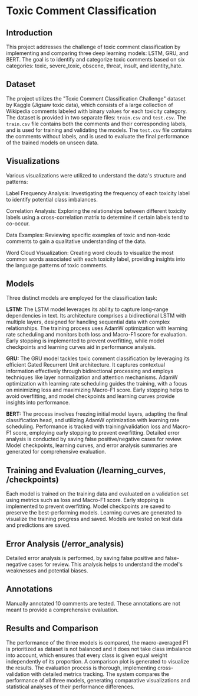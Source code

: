 # Toxic Comment Classification

## Introduction

This project addresses the challenge of toxic comment classification by implementing and comparing three deep learning models: LSTM, GRU, and BERT. The goal is to identify and categorize toxic comments based on six categories: toxic, severe_toxic, obscene, threat, insult, and identity_hate.

## Dataset

The project utilizes the "Toxic Comment Classification Challenge" dataset by Kaggle (Jigsaw toxic data), which consists of a large collection of Wikipedia comments labeled with binary values for each toxicity category. The dataset is provided in two separate files: `train.csv` and `test.csv`. The `train.csv` file contains both the comments and their corresponding labels, and is used for training and validating the models. The `test.csv` file contains the comments without labels, and is used to evaluate the final performance of the trained models on unseen data. 

## Visualizations
Various visualizations were utilized to understand the data's structure and patterns:

Label Frequency Analysis: Investigating the frequency of each toxicity label to identify potential class imbalances.

Correlation Analysis: Exploring the relationships between different toxicity labels using a cross-correlation matrix to determine if certain labels tend to co-occur.

Data Examples: Reviewing specific examples of toxic and non-toxic comments to gain a qualitative understanding of the data.

Word Cloud Visualization: Creating word clouds to visualize the most common words associated with each toxicity label, providing insights into the language patterns of toxic comments.

## Models

Three distinct models are employed for the classification task:

**LSTM:** The LSTM model leverages its ability to capture long-range dependencies in text. Its architecture comprises a bidirectional LSTM with multiple layers, designed for handling sequential data with complex relationships. The training process uses AdamW optimization with learning rate scheduling and monitors both loss and Macro-F1 score for evaluation. Early stopping is implemented to prevent overfitting, while model checkpoints and learning curves aid in performance analysis.

**GRU:** The GRU model tackles toxic comment classification by leveraging its efficient Gated Recurrent Unit architecture. It captures contextual information effectively through bidirectional processing and employs techniques like layer normalization and attention mechanisms. AdamW optimization with learning rate scheduling guides the training, with a focus on minimizing loss and maximizing Macro-F1 score. Early stopping helps to avoid overfitting, and model checkpoints and learning curves provide insights into performance.

**BERT:** The process involves freezing initial model layers, adapting the final classification head, and utilizing AdamW optimization with learning rate scheduling. Performance is tracked with training/validation loss and Macro-F1 score, employing early stopping to prevent overfitting. Detailed error analysis is conducted by saving false positive/negative cases for review. Model checkpoints, learning curves, and error analysis summaries are generated for comprehensive evaluation.

## Training and Evaluation (/learning_curves, /checkpoints)

Each model is trained on the training data and evaluated on a validation set using metrics such as loss and Macro-F1 score. Early stopping is implemented to prevent overfitting. Model checkpoints are saved to preserve the best-performing models. Learning curves are generated to visualize the training progress and saved. Models are tested on test data and predictions are saved.

## Error Analysis (/error_analysis)

Detailed error analysis is performed, by saving false positive and false-negative cases for review. This analysis helps to understand the model's weaknesses and potential biases.

## Annotations

Manually annotated 10 comments are tested. These annotations are not meant to provide a comprehensive evaluation.

## Results and Comparison

The performance of the three models is compared, the macro-averaged F1 is prioritized as dataset is not balanced and it does not take class imbalance into account, which ensures that every class is given equal weight independently of its proportion. A comparison plot is generated to visualize the results. The evaluation process is thorough, implementing cross-validation with detailed metrics tracking. The system compares the performance of all three models, generating comparative visualizations and statistical analyses of their performance differences.
